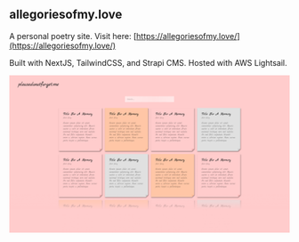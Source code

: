 ## allegoriesofmy.love

A personal poetry site. Visit here: [https://allegoriesofmy.love/](https://allegoriesofmy.love/)

Built with NextJS, TailwindCSS, and Strapi CMS. Hosted with AWS Lightsail.

![Site preview](./site-example.png)
